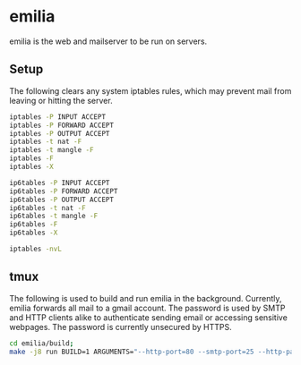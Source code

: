 # emilia

emilia is the web and mailserver to be run on servers.

## Setup

The following clears any system iptables rules, which may prevent mail from leaving or hitting the server.

```bash
iptables -P INPUT ACCEPT
iptables -P FORWARD ACCEPT
iptables -P OUTPUT ACCEPT
iptables -t nat -F
iptables -t mangle -F
iptables -F
iptables -X

ip6tables -P INPUT ACCEPT
ip6tables -P FORWARD ACCEPT
ip6tables -P OUTPUT ACCEPT
ip6tables -t nat -F
ip6tables -t mangle -F
ip6tables -F
ip6tables -X

iptables -nvL
```

## tmux

The following is used to build and run emilia in the background. Currently, emilia forwards all mail to a gmail account. The password is used by SMTP and HTTP clients alike to authenticate sending email or accessing sensitive webpages. The password is currently unsecured by HTTPS.

```bash
cd emilia/build;
make -j8 run BUILD=1 ARGUMENTS="--http-port=80 --smtp-port=25 --http-password=<SEE_PASSWORD_MD> --smtp-forward=yangawesome@gmail.com --smtp-password=<SEE_PASSWORD_MD>";
```
